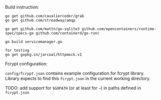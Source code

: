 Build instruction:

```
go get github.com/cavaliercoder/grab
go get github.com/streadway/amqp

go get github.com/mattn/go-sqlite3 github.com/opencontainers/runtime-spec/specs-go github.com/containerd/go-runc

go build servicemanager.go

for testing
go get gopkg.in/jarcoal/httpmock.v1

```


Fcrypt configuration:

`config/fcrypt.json` contains example configuration for fcrypt library. Library expects to find this `fcrypt.json` in the current working directory.

TODO: add support for `$GOPATH` (or at least for `~`) in paths defined in `fcrypt.json`

